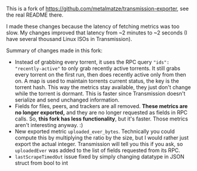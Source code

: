 This is a fork of https://github.com/metalmatze/transmission-exporter, see the real README there.

I made these changes because the latency of fetching metrics was too slow. My changes improved that latency from ~2 minutes to ~2 seconds (I have several thousand Linux ISOs in Transmission).

Summary of changes made in this fork:

* Instead of grabbing every torrent, it uses the RPC query `"ids": "recently-active"` to only grab recently active torrents. It still grabs every torrent on the first run, then does recently active only from then on. A map is used to maintain torrents current status, the key is the torrent hash. This way the metrics stay available, they just don't change while the torrent is dormant. This is faster since Transmission doesn't serialize and send unchanged information.
* Fields for files, peers, and trackers are all removed. **These metrics are no longer exported,** and they are no longer requested as fields in RPC calls. So, **this fork has less functionality**, but it's faster. Those metrics aren't interesting anyway. :)
* New exported metric `uploaded_ever_bytes`. Technically you could compute this by multiplying the ratio by the size, but I would rather just export the actual integer. Transmission will tell you this if you ask, so `uploadedEver` was added to the list of fields requested from its RPC.
* `lastScrapeTimedOut` issue fixed by simply changing datatype in JSON struct from bool to int
